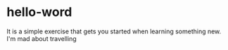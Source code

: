 # hello-word
It is a simple exercise that gets you started when learning something new.
I'm mad about travelling

